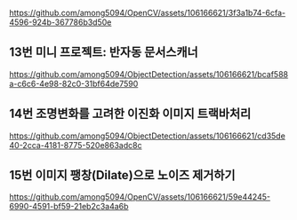 
https://github.com/among5094/OpenCV/assets/106166621/3f3a1b74-6cfa-4596-924b-367786b3d50e

## 13번 미니 프로젝트: 반자동 문서스캐너

https://github.com/among5094/ObjectDetection/assets/106166621/bcaf588a-c6c6-4e98-82c0-31bf64de7590

## 14번 조명변화를 고려한 이진화 이미지 트랙바처리

https://github.com/among5094/ObjectDetection/assets/106166621/cd35de40-2cca-4181-8775-520e863adc8c

## 15번 이미지 팽창(Dilate)으로 노이즈 제거하기

https://github.com/among5094/OpenCV/assets/106166621/59e44245-6990-4591-bf59-21eb2c3a4a6b




